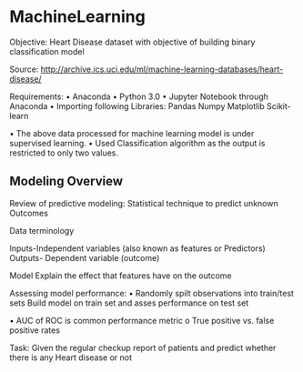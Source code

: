 # MachineLearning

Objective: Heart Disease dataset with objective of building binary classification model

Source: http://archive.ics.uci.edu/ml/machine-learning-databases/heart-disease/

Requirements:
•	Anaconda
•	Python 3.0
•	Jupyter Notebook through Anaconda
•	Importing following Libraries:
              Pandas
              Numpy
              Matplotlib
              Scikit-learn

•	The above data processed for machine learning model is under supervised learning.
•	Used Classification algorithm as the output is restricted to only two values.                                   
## Modeling Overview

Review of predictive modeling:
 Statistical technique to predict unknown Outcomes

Data terminology 

Inputs-Independent variables (also known as features or Predictors)
Outputs- Dependent variable (outcome)

Model Explain the effect that features have on the outcome

Assessing model performance:
•	Randomly spilt observations into train/test sets 
Build model on train set and asses performance on test set

•	AUC of ROC is common performance metric
o	True positive vs. false positive rates	
	

Task:  Given the regular checkup report of patients and predict whether there is any Heart disease or not


